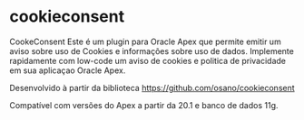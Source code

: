 # cookieconsent
CookeConsent
Este é um plugin para Oracle Apex que permite emitir um aviso sobre uso de Cookies e informações sobre uso de dados.
Implemente rapidamente com low-code um aviso de cookies e politica de privacidade em sua aplicaçao Oracle Apex.

Desenvolvido à partir da biblioteca https://github.com/osano/cookieconsent

Compatível com versões do Apex a partir da 20.1 e banco de dados 11g.
